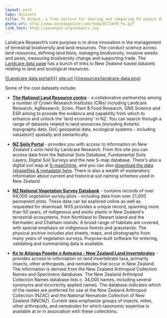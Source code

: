 ```yaml
---
layout: post
tags: datasets
title: PV Output, a free service for sharing and comparing PV output data.
photo_url: http://www.ecosmagazine.com/temp/EC11039_Fa.gif
link_test: http://pvoutput.org/outputs.jsp
---
```


Landcare Research’s core purpose is to drive innovation in the management of terrestrial biodiversity and land resources. The conduct science across land resources, defining land biota, managing biodiversity, invasive weeds and pests, measuring biodiversity change and supporting trade. The [Landcare data page](http://www.landcareresearch.co.nz/resources/data) has a bunch of links to New Zealand-based datasets relating to land and ecological resources.

[![Landcare data portal]({{ site.url }}/resources/landcare-data.png)](http://www.landcareresearch.co.nz/resources/data "Landcare data")

Some of the cool datasets include:

- [**The National Land Resource centre**](http://www.nlrc.org.nz/resources) - a collaborative partnership among a number of Crown Research Institutes (CRIs) including Landcare Research, AgResearch, Scion, Plant & Food Research, GNS Science and ESR aiming to provide the evidence and capability from which to enhance and unlock the ’land economy’ in NZ. You can search through a range of datasets related to land resources (including Antartic topography data, DoC geospatial data, ecological systems - including valuation!) spatially and semantically.

- [**NZ Soils Portal**](http://soils.landcareresearch.co.nz/contents/index.aspx) - provides you with access to information on New Zealand's soils held by Landcare Research. From this site you can access data from the National Soils Database, Fundamental Soils Layers, Digital Soil Surveys and the new S-map database. There's also a digital soil map at [S-mapOnline](http://smap.landcareresearch.co.nz/home), and you can also [download the data (shapefiles & metadata) here](https://lris.scinfo.org.nz/). There is also a wealth of explanatory information about current and historical soil naming schemes used in New Zealand. 

- [**NZ National Vegetation Survey Databank**](https://nvs.landcareresearch.co.nz/) - contains records of over 94,000 vegetation survey plots - including data from over 21,000 permanent plots. These data can be explored online as well as requested for download. NVS provides a unique record, spanning more than 50 years, of indigenous and exotic plants in New Zealand's terrestrial ecosystems, from Northland to Stewart Island and the Kermadec and Chatham islands. A broad range of habitats are covered, with special emphasis on indigenous forests and grasslands. The physical archive includes plot sheets, maps, and photographs from many years of vegetation surveys. Purpose-built software for entering, validating and summarising data is available.

- [**Ko te Aitanga Pepeke o Aotearoa - New Zealand Land Invertebrates**](http://www.landcareresearch.co.nz/resources/data/ko-te-aitanga-pepeke-o-aotearoa-new-zealand-land-invertebrates) - provides access to information on land invertebrate taxa, primarily insects, other arthropods, and nematodes that occur in New Zealand. The information is derived from the New Zealand Arthropod Collection Names and Specimens databases. The New Zealand Arthropod Collection Names database lists c. 34,000 names, including several synonyms and incorrectly applied names. The database indicates which of the names are preferred for use at the New Zealand Arthropod Collection (NZAC) and the National Nematode Collection of New Zealand (NNCNZ). Current data emphasize groups of insects, mites, other arthropods, and nematodes for which taxonomic expertise is available at or in association with these collections.

